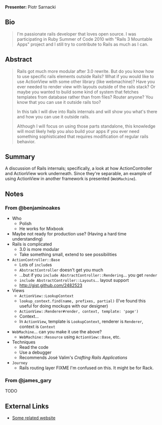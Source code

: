 **Presenter:** Piotr Sarnacki

## Bio

> I'm passionate rails developer that loves open source. I was participating in Ruby Summer of Code 2010 with "Rails 3 Mountable Apps" project and I still try to contribute to Rails as much as I can.

## Abstract

> Rails got much more modular after 3.0 rewrite. But do you know how to use specific rails elements outside Rails? What if you would like to use ActionView with some other library (like webmachine)? Have you ever needed to render view with layouts outside of the rails stack? Or maybe you wanted to build some kind of system that fetches templates from database rather than from files? Router anyone? You know that you can use it outside rails too?
>
> In this talk I will dive into  Rails internals and will show you what's there and how you can use it outside rails.
>
> Although I will focus on using those parts standalone, this knowledge will most likely help you also build your apps if you ever need something sophisticated that requires modification of regular rails behavior.

## Summary

A discussion of Rails internals;  specifically, a look at how ActionController and ActionView work underneath.  Since they're separable, an example of using ActionView in another framework is presented (`WebMachine`).

## Notes

### From @benjaminoakes

* Who
    * Polish
    * He works for Mixbook
* Maybe not ready for production use? (Having a hard time understanding)
* Rails is complicated
    * 3.0 is more modular
    * Take something small, extend to see possibilities
* `ActionController::Base`
    * Lots of `include`s
    * `AbstractController` doesn't get you much
    * ...but if you `include AbstractController::Rendering`...  you get `render`
    * `include AbstractController::Layouts`... layout support
    * http://gist.github.com/2482523
* Views
    * `ActionView::LookupContext`
    * `lookup_context.find(name, prefixes, partial)` (I've found this useful for doing mockups with our designer)
    * `ActionView::Renderer#render, context, template: 'page')`
    * Context...
    * In `ActionView`, template is `LookupContext`, renderer is `Renderer`, context is `Context`
* `WebMachine`... can you make it use the above?
    * `WebMachine::Resource` using `ActionView::Base`, etc.
* Techniques
    * Read the code
    * Use a debugger
    * Recommends José Valim's _Crafting Rails Applications_
* `Journey`
    * Rails routing layer  FIXME I'm confused on this.  It might be for Rack.

### From @james\_gary

TODO

## External Links

* [Some related website](http://www.example.com/)
